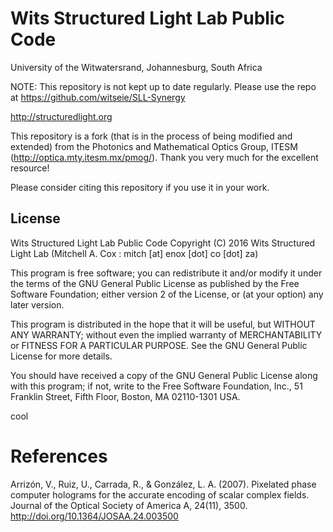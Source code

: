 # Wits Structured Light Lab Public Code
University of the Witwatersrand, Johannesburg, South Africa

NOTE: This repository is not kept up to date regularly. Please use the repo at https://github.com/witseie/SLL-Synergy

http://structuredlight.org

This repository is a fork (that is in the process of being modified and extended) from the Photonics and Mathematical Optics Group, ITESM (http://optica.mty.itesm.mx/pmog/). Thank you very much for the excellent resource! 

Please consider citing this repository if you use it in your work.

## License
Wits Structured Light Lab Public Code
Copyright (C) 2016 Wits Structured Light Lab (Mitchell A. Cox : mitch [at] enox [dot] co [dot] za)

This program is free software; you can redistribute it and/or modify
it under the terms of the GNU General Public License as published by
the Free Software Foundation; either version 2 of the License, or
(at your option) any later version.

This program is distributed in the hope that it will be useful,
but WITHOUT ANY WARRANTY; without even the implied warranty of
MERCHANTABILITY or FITNESS FOR A PARTICULAR PURPOSE.  See the
GNU General Public License for more details.

You should have received a copy of the GNU General Public License along
with this program; if not, write to the Free Software Foundation, Inc.,
51 Franklin Street, Fifth Floor, Boston, MA 02110-1301 USA.

cool
# References
Arrizón, V., Ruiz, U., Carrada, R., & González, L. A. (2007). Pixelated phase computer holograms for the accurate encoding of scalar complex fields. Journal of the Optical Society of America A, 24(11), 3500. http://doi.org/10.1364/JOSAA.24.003500

